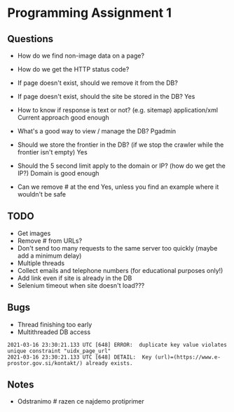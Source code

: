 # Programming Assignment 1

## Questions

* How do we find non-image data on a page?
* How do we get the HTTP status code?
* If page doesn't exist, should we remove it from the DB?

* If page doesn't exist, should the site be stored in the DB?
Yes
* How to know if response is text or not? (e.g. sitemap) application/xml
Current approach good enough
* What's a good way to view / manage the DB?
Pgadmin
* Should we store the frontier in the DB? (if we stop the crawler while the frontier isn't empty)
Yes
* Should the 5 second limit apply to the domain or IP? (how do we get the IP?)
Domain is good enough
* Can we remove # at the end
Yes, unless you find an example where it wouldn't be safe

## TODO

* Get images
* Remove # from URLs?
* Don't send too many requests to the same server too quickly (maybe add a minimum delay)
* Multiple threads
* Collect emails and telephone numbers (for educational purposes only!)
* Add link even if site is already in the DB
* Selenium timeout when site doesn't load???

## Bugs

* Thread finishing too early
* Multithreaded DB access
```
2021-03-16 23:30:21.133 UTC [648] ERROR:  duplicate key value violates unique constraint "uidx_page_url"
2021-03-16 23:30:21.133 UTC [648] DETAIL:  Key (url)=(https://www.e-prostor.gov.si/kontakt/) already exists.
```

## Notes

* Odstranimo # razen ce najdemo protiprimer

